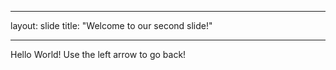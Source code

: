 ---
layout: slide
title: "Welcome to our second slide!"
___
Hello World!
Use the left arrow to go back!
